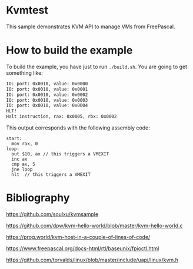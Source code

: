 # Kvmtest
This sample demonstrates KVM API to manage VMs from FreePascal.

# How to build the example
To build the example, you have just to run `./build.sh`. You are going to get something like:
```bash
IO: port: 0x0010, value: 0x0000
IO: port: 0x0010, value: 0x0001
IO: port: 0x0010, value: 0x0002
IO: port: 0x0010, value: 0x0003
IO: port: 0x0010, value: 0x0004
HLT!
Halt instruction, rax: 0x0005, rbx: 0x0002
```
This output corresponds with the following assembly code:
```assembly
start:
  mov rax, 0
loop:
  out $10, ax // this triggers a VMEXIT
  inc ax
  cmp ax, 5
  jne loop
  hlt  // this triggers a VMEXIT
```

# Bibliography
https://github.com/soulxu/kvmsample

https://github.com/dpw/kvm-hello-world/blob/master/kvm-hello-world.c

https://prog.world/kvm-host-in-a-couple-of-lines-of-code/

https://www.freepascal.org/docs-html/rtl/baseunix/fpioctl.html

https://github.com/torvalds/linux/blob/master/include/uapi/linux/kvm.h
